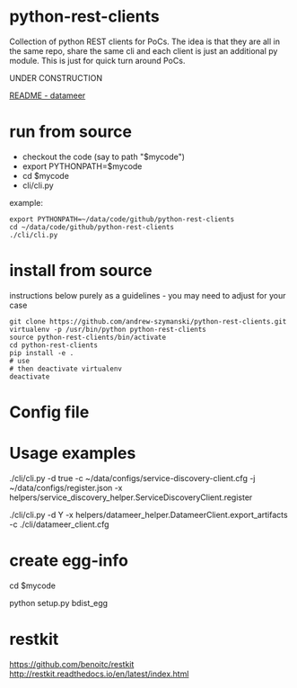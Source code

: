 python-rest-clients
=============

Collection of python REST clients for PoCs.  The idea is that they are all in the same repo, share the same cli and each client is just an additional py module.  This is just for quick turn around PoCs.

UNDER CONSTRUCTION

[README - datameer](../master/helpers/README-datameer.md)

run from source
=============
* checkout the code (say to path "$mycode")
* export PYTHONPATH=$mycode
* cd $mycode
* cli/cli.py

example:
```shell
export PYTHONPATH=~/data/code/github/python-rest-clients
cd ~/data/code/github/python-rest-clients
./cli/cli.py 
```


install from source
=============
instructions below purely as a guidelines - you may need to adjust for your case
```shell
git clone https://github.com/andrew-szymanski/python-rest-clients.git
virtualenv -p /usr/bin/python python-rest-clients
source python-rest-clients/bin/activate
cd python-rest-clients
pip install -e .
# use
# then deactivate virtualenv 
deactivate

```


Config file
==============


Usage examples
==============
./cli/cli.py -d true -c ~/data/configs/service-discovery-client.cfg -j ~/data/configs/register.json -x helpers/service_discovery_helper.ServiceDiscoveryClient.register

./cli/cli.py -d Y -x helpers/datameer_helper.DatameerClient.export_artifacts -c ./cli/datameer_client.cfg


create egg-info
=============
cd $mycode

python setup.py bdist_egg


restkit 
==============
https://github.com/benoitc/restkit
http://restkit.readthedocs.io/en/latest/index.html

